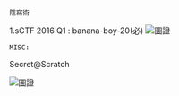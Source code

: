 

```
隱寫術
```
1.sCTF 2016 Q1 : banana-boy-20(必)
![圖證](https://github.com/jxtxfkudtj/CTF/blob/master/pic1.PNG)
```
MISC:
```
Secret@Scratch

![圖證](https://github.com/jxtxfkudtj/CTF/blob/master/%E6%93%B7%E5%8F%96.PNG)
